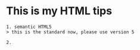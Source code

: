 # This is my HTML tips

    1. semantic HTML5
    > this is the standard now, please use version 5

    2. 